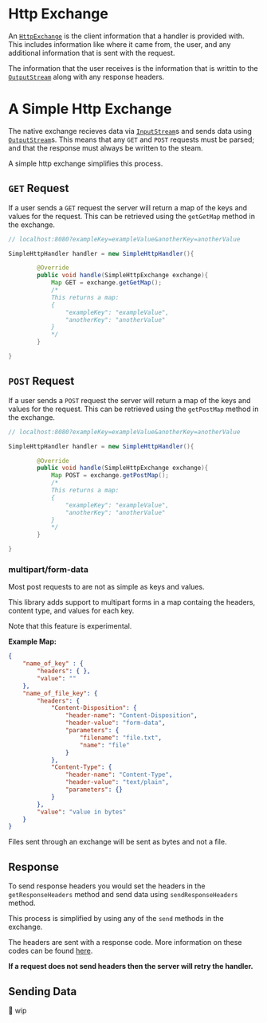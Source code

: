 # Http Exchange

An [`HttpExchange`](https://docs.oracle.com/en/java/javase/11/docs/api/jdk.httpserver/com/sun/net/httpserver/HttpExchange.html) is the client information that a handler is provided with.
This includes information like where it came from, the user, and any additional information that is sent with the request.


The information that the user receives is the information that is writtin to the [`OutputStream`](https://docs.oracle.com/en/java/javase/11/docs/api/jdk.httpserver/com/sun/net/httpserver/HttpExchange.html#getResponseBody()) along with any response headers.

<!-- simple http exchange -->
# A Simple Http Exchange

The native exchange recieves data via  [`InputStream`](https://docs.oracle.com/en/java/javase/11/docs/api/jdk.httpserver/com/sun/net/httpserver/HttpExchange.html#getRequestBody())s and sends data using [`OutputStream`](https://docs.oracle.com/en/java/javase/11/docs/api/jdk.httpserver/com/sun/net/httpserver/HttpExchange.html#getResponseBody())s. This means that any `GET` and `POST` requests must be parsed; and that the response must always be written to the steam.

A simple http exchange simplifies this process.

<!-- get -->
## `GET` Request

If a user sends a `GET` request the server will return a map of the keys and values for the request. This can be retrieved using the `getGetMap` method in the exchange.

```java
// localhost:8080?exampleKey=exampleValue&anotherKey=anotherValue

SimpleHttpHandler handler = new SimpleHttpHandler(){

        @Override
        public void handle(SimpleHttpExchange exchange){
            Map GET = exchange.getGetMap();
            /*
            This returns a map:
            {
                "exampleKey": "exampleValue",
                "anotherKey": "anotherValue"
            }
            */
        }

}
```

<!-- post -->
## `POST` Request


If a user sends a `POST` request the server will return a map of the keys and values for the request. This can be retrieved using the `getPostMap` method in the exchange.

```java
// localhost:8080?exampleKey=exampleValue&anotherKey=anotherValue

SimpleHttpHandler handler = new SimpleHttpHandler(){

        @Override
        public void handle(SimpleHttpExchange exchange){
            Map POST = exchange.getPostMap();
            /*
            This returns a map:
            {
                "exampleKey": "exampleValue",
                "anotherKey": "anotherValue"
            }
            */
        }

}
```

### multipart/form-data

Most post requests to are not as simple as keys and values.

This library adds support to multipart forms in a map containg the headers, content type, and values for each key.

Note that this feature is experimental.

**Example Map:**
```json
{
    "name_of_key" : {
        "headers": { },
        "value": ""
    },
    "name_of_file_key": {
        "headers": {
            "Content-Disposition": {
                "header-name": "Content-Disposition",
                "header-value": "form-data",
                "parameters": {
                    "filename": "file.txt",
                    "name": "file"
                }
            },
            "Content-Type": {
                "header-name": "Content-Type",
                "header-value": "text/plain",
                "parameters": {}
            }
        },
        "value": "value in bytes"
    }
}
```

Files sent through an exchange will be sent as bytes and not a file.

<!-- response -->
## Response

To send response headers you would set the headers in the `getResponseHeaders` method and send data using `sendResponseHeaders` method. 

This process is simplified by using any of the `send` methods in the exchange.

The headers are sent with a response code. More information on these codes can be found [here](https://www.iana.org/assignments/http-status-codes/http-status-codes.xhtml).

**If a request does not send headers then the server will retry the handler.**

<!-- send -->
## Sending Data

🚧 wip 